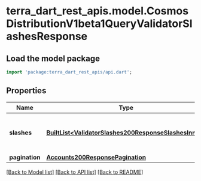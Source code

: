 # terra_dart_rest_apis.model.CosmosDistributionV1beta1QueryValidatorSlashesResponse

## Load the model package
```dart
import 'package:terra_dart_rest_apis/api.dart';
```

## Properties
Name | Type | Description | Notes
------------ | ------------- | ------------- | -------------
**slashes** | [**BuiltList&lt;ValidatorSlashes200ResponseSlashesInner&gt;**](ValidatorSlashes200ResponseSlashesInner.md) | slashes defines the slashes the validator received. | [optional] 
**pagination** | [**Accounts200ResponsePagination**](Accounts200ResponsePagination.md) |  | [optional] 

[[Back to Model list]](../README.md#documentation-for-models) [[Back to API list]](../README.md#documentation-for-api-endpoints) [[Back to README]](../README.md)


